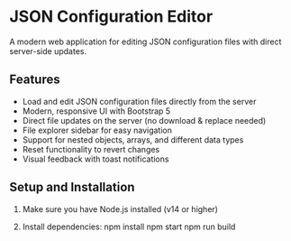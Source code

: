 # JSON Configuration Editor

A modern web application for editing JSON configuration files with direct server-side updates.

## Features

- Load and edit JSON configuration files directly from the server
- Modern, responsive UI with Bootstrap 5
- Direct file updates on the server (no download & replace needed)
- File explorer sidebar for easy navigation
- Support for nested objects, arrays, and different data types
- Reset functionality to revert changes
- Visual feedback with toast notifications

## Setup and Installation

1. Make sure you have Node.js installed (v14 or higher)

2. Install dependencies:
npm install 
npm start
npm run build